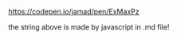 <div id="repos">
<span id="mystr"></span>
</div>

<script>
document.getElementById("mystr").innerText=new Date().toISOString().slice(0,10)+'-';
</script>


https://codepen.io/jamad/pen/ExMaxPz

the string above is made by javascript in .md file!
